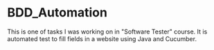 # BDD_Automation
This is one of tasks I was working on in "Software Tester" course. It is automated test to fill fields in a website using Java and Cucumber.
